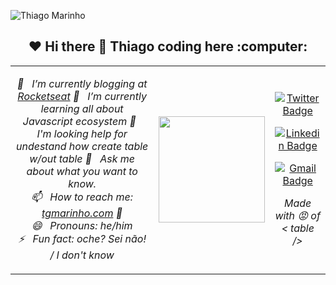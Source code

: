 ![Thiago Marinho](https://pbs.twimg.com/profile_banners/41742474/1490016588/1500x500)



<h2 style="text-align: center;">♥️ Hi there 👋 Thiago coding here :computer:</h2>

<table boder="0" style="border: 0">
<tr  style="text-align: center; border: 0">
<td  style="text-align: center; border: 0">

<em>🚀  &nbsp; I’m currently blogging at [Rocketseat](https://blog.rocketseat.com.br/author/thiago/) 
</em>
<em>🌱  &nbsp; I’m currently learning all about Javascript ecosystem 
</em>
<em>🤔  &nbsp; I'm looking help for undestand how create table w/out table
</em>
<em>💬  &nbsp; Ask me about what you want to know.                                                    
</em>
<em>📫  &nbsp; How to reach me: [tgmarinho.com](https://tgmarinho.com) 🦸                            
</em>
<em>😄  &nbsp; Pronouns: he/him                                      
</em>
<em>⚡  &nbsp; Fun fact: oche? Sei não! / I don't know
</em>
      
</td  style="text-align: center; border: 0">
<td>

<img width="auto" height="170px" src="https://github.com/tgmarinho/tgmarinho/blob/master/anime.gif?raw=true">

</td>



<td>

[![Twitter Badge](https://img.shields.io/badge/-@tgmarinho-1ca0f1?style=flat-square&labelColor=1ca0f1&logo=twitter&logoColor=white&link=https://twitter.com/tgmarinho)](https://twitter.com/tgmarinho) 

[![Linkedin Badge](https://img.shields.io/badge/-ThiagoMarinho-blue?style=flat-square&logo=Linkedin&logoColor=white&link=https://www.linkedin.com/in/tgmarinho/)](https://www.linkedin.com/in/tgmarinho/) 

[![Gmail Badge](https://img.shields.io/badge/-tgmarinho@gmail.com-c14438?style=flat-square&logo=Gmail&logoColor=white&link=mailto:tgmarinho@gmail.com)](mailto:tgmarinho@gmail.com)

*Made with 😡 of < table />*

</td>

</tr>
</table>


